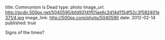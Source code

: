 title: Communism is Dead
type: photo
image_url: http://pcdn.500px.net/5040590/bfd93141f01ae6c2d14d115df52c3f582401e371/4.jpg
image_link: http://500px.com/photo/5040590
date: 2012-02-14
published: true

Signs of the times?

